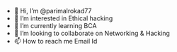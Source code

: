 - 👋 Hi, I’m @parimalrokad77
- 👀 I’m interested in Ethical hacking
- 🌱 I’m currently learning BCA
- 💞️ I’m looking to collaborate on Networking & Hacking
- 📫 How to reach me Email Id

<!---
parimalrokad77/parimalrokad77 is a ✨ special ✨ repository because its `README.md` (this file) appears on your GitHub profile.
You can click the Preview link to take a look at your changes.
--->
